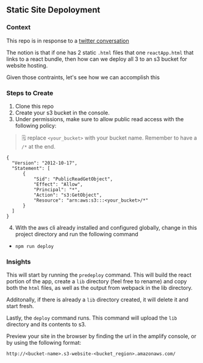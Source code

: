 ## Static Site Depoloyment

### Context

This repo is in response to a [twitter conversation](https://twitter.com/mauerbac/status/1263287585981554697?s=20)

The notion is that if one has 2 static `.html` files that one `reactApp.html` that links to a react bundle, then how can we deploy all 3 to an s3 bucket for website hosting.

Given those contraints, let's see how we can accomplish this

### Steps to Create

1. Clone this repo
2. Create your s3 bucket in the console.
3. Under permissions, make sure to allow public read access with the following policy:

> 🗒️ replace `<your_bucket>` with your bucket name. Remember to have a `/*` at the end.

```
{
  "Version": "2012-10-17",
  "Statement": [
      {
          "Sid": "PublicReadGetObject",
          "Effect": "Allow",
          "Principal": "*",
          "Action": "s3:GetObject",
          "Resource": "arn:aws:s3:::<your_bucket>/*"
      }
  ]
}
```

4. With the aws cli already installed and configured globally, change in this project directory and run the following command

- `npm run deploy`

### Insights

This will start by running the `predeploy` command. This will build the react portion of the app, create a `lib` directory (feel free to rename) and copy both the `html` files, as well as the output from webpack in the lib directory.

Additonally, if there is already a `lib` directory created, it will delete it and start fresh.

Lastly, the `deploy` command runs. This command will upload the `lib` directory and its contents to s3.

Preview your site in the browser by finding the url in the amplify console, or by using the following format:

`http://<bucket-name>.s3-website-<bucket_region>.amazonaws.com/`
